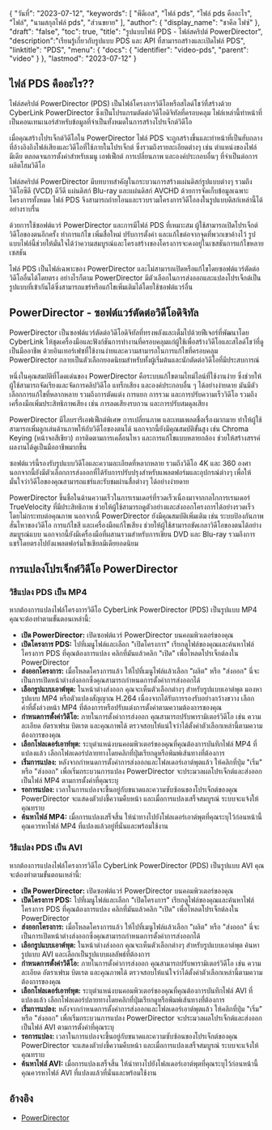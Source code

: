 {
"วันที่": "2023-07-12",
  "keywords": [
"พีดีเอส",
"ไฟล์ pds",
"ไฟล์ pds คืออะไร",
"ไฟล์",
"นามสกุลไฟล์ pds",
"ส่วนขยาย"
],
  "author": {
"display_name": "ชาคีล ไฟซ์"
},
"draft": "false",
"toc": true,
"title": "รูปแบบไฟล์ PDS - ไฟล์สคริปต์ PowerDirector",
  "description":"เรียนรู้เกี่ยวกับรูปแบบ PDS และ API ที่สามารถสร้างและเปิดไฟล์ PDS",
"linktitle": "PDS",
  "menu": {
    "docs": {
      "identifier": "video-pds",
      "parent": "video"
}
},
"lastmod": "2023-07-12"
}

## ไฟล์ PDS คืออะไร??

ไฟล์สคริปต์ PowerDirector (PDS) เป็นไฟล์โครงการวิดีโอหรือสไลด์โชว์ที่สร้างด้วย CyberLink PowerDirector ซึ่งเป็นโปรแกรมตัดต่อวิดีโอดิจิทัลที่ครอบคลุม ไฟล์เหล่านี้ทำหน้าที่เป็นคอนเทนเนอร์สำหรับข้อมูลที่จำเป็นทั้งหมดในการสร้างโปรเจ็กต์วิดีโอ

เมื่อคุณสร้างโปรเจ็กต์วิดีโอใน PowerDirector ไฟล์ PDS จะถูกสร้างขึ้นและทำหน้าที่เป็นฮับกลางที่อ้างอิงถึงไฟล์เสียงและวิดีโอที่ใช้ภายในโปรเจ็กต์ ซึ่งรวมถึงรายละเอียดต่างๆ เช่น ตำแหน่งของไฟล์มีเดีย ตลอดจนการตั้งค่าสำหรับเมนู เอฟเฟ็กต์ การเปลี่ยนภาพ และองค์ประกอบอื่นๆ ที่จำเป็นต่อการผลิตโฮมวิดีโอ

ไฟล์สคริปต์ PowerDirector มีบทบาทสำคัญในกระบวนการสร้างแผ่นดิสก์รูปแบบต่างๆ รวมถึงวิดีโอซีดี (VCD) ดีวีดี แผ่นดิสก์ Blu-ray และแผ่นดิสก์ AVCHD ด้วยการจัดเก็บข้อมูลเฉพาะโครงการทั้งหมด ไฟล์ PDS จึงสามารถถ่ายโอนและรวบรวมโครงการวิดีโอลงในรูปแบบดิสก์เหล่านี้ได้อย่างราบรื่น

ด้วยการใช้ซอฟต์แวร์ PowerDirector และการมีไฟล์ PDS ที่เหมาะสม ผู้ใช้สามารถเปิดโปรเจ็กต์วิดีโอของตนอีกครั้ง ทำการแก้ไข เพิ่มสื่อใหม่ ปรับการตั้งค่า และแก้ไขต่อจากจุดที่พวกเขาค้างไว้ รูปแบบไฟล์นี้ช่วยให้มั่นใจได้ว่าความสมบูรณ์และโครงสร้างของโครงการจะคงอยู่ในเซสชันการแก้ไขหลายเซสชัน

ไฟล์ PDS เป็นไฟล์เฉพาะของ PowerDirector และไม่สามารถเปิดหรือแก้ไขโดยซอฟต์แวร์ตัดต่อวิดีโออื่นได้โดยตรง อย่างไรก็ตาม PowerDirector มีตัวเลือกในการส่งออกและแปลงโปรเจ็กต์เป็นรูปแบบที่เข้ากันได้ซึ่งสามารถแชร์หรือแก้ไขเพิ่มเติมได้โดยใช้ซอฟต์แวร์อื่น

## PowerDirector - ซอฟต์แวร์ตัดต่อวิดีโอดิจิทัล

PowerDirector เป็นซอฟต์แวร์ตัดต่อวิดีโอดิจิทัลที่ทรงพลังและเต็มไปด้วยฟีเจอร์ที่พัฒนาโดย CyberLink ให้ชุดเครื่องมือและฟังก์ชันการทำงานที่ครอบคลุมแก่ผู้ใช้เพื่อสร้างวิดีโอและสไลด์โชว์ที่ดูเป็นมืออาชีพ ด้วยอินเทอร์เฟซที่ใช้งานง่ายและความสามารถในการแก้ไขที่ครอบคลุม PowerDirector กลายเป็นตัวเลือกยอดนิยมสำหรับทั้งผู้เริ่มต้นและนักตัดต่อวิดีโอที่มีประสบการณ์

หนึ่งในคุณสมบัติที่โดดเด่นของ PowerDirector คือระบบแก้ไขตามไทม์ไลน์ที่ใช้งานง่าย ซึ่งช่วยให้ผู้ใช้สามารถจัดเรียงและจัดการคลิปวิดีโอ แทร็กเสียง และองค์ประกอบอื่น ๆ ได้อย่างง่ายดาย มันมีตัวเลือกการแก้ไขที่หลากหลาย รวมถึงการตัดแต่ง การแยก การรวม และการปรับความเร็ววิดีโอ รวมถึงเครื่องมือเพิ่มประสิทธิภาพเสียง เช่น การลดเสียงรบกวน และการปรับสมดุลเสียง

PowerDirector มีไลบรารีเอฟเฟ็กต์พิเศษ การเปลี่ยนภาพ และเทมเพลตชื่อเรื่องมากมาย ทำให้ผู้ใช้สามารถเพิ่มลูกเล่นด้านภาพให้กับวิดีโอของตนได้ นอกจากนี้ยังมีคุณสมบัติขั้นสูง เช่น Chroma Keying (หน้าจอสีเขียว) การติดตามการเคลื่อนไหว และการแก้ไขแบบหลายกล้อง ช่วยให้สร้างสรรค์ผลงานได้ดูเป็นมืออาชีพมากขึ้น

ซอฟต์แวร์นี้รองรับรูปแบบวิดีโอและความละเอียดที่หลากหลาย รวมถึงวิดีโอ 4K และ 360 องศา นอกจากนี้ยังมีตัวเลือกการส่งออกที่ได้รับการปรับปรุงสำหรับแพลตฟอร์มและอุปกรณ์ต่างๆ เพื่อให้มั่นใจว่าวิดีโอของคุณสามารถแชร์และรับชมผ่านสื่อต่างๆ ได้อย่างง่ายดาย

PowerDirector ขึ้นชื่อในด้านความเร็วในการเรนเดอร์ที่รวดเร็วเนื่องมาจากกลไกการเรนเดอร์ TrueVelocity ที่มีประสิทธิภาพ ช่วยให้ผู้ใช้สามารถดูตัวอย่างและส่งออกโครงการได้อย่างรวดเร็วโดยไม่กระทบต่อคุณภาพ นอกจากนี้ PowerDirector ยังมีคุณสมบัติเพิ่มเติม เช่น ระบบป้องกันภาพสั่นไหวของวิดีโอ การแก้ไขสี และเครื่องมือแก้ไขเสียง ช่วยให้ผู้ใช้สามารถขัดเกลาวิดีโอของตนได้อย่างสมบูรณ์แบบ นอกจากนี้ยังมีเครื่องมือที่ผสานรวมสำหรับการเขียน DVD และ Blu-ray รวมถึงการแชร์โดยตรงไปยังแพลตฟอร์มโซเชียลมีเดียยอดนิยม

## การแปลงโปรเจ็กต์วิดีโอ PowerDirector

### วิธีแปลง PDS เป็น MP4

หากต้องการแปลงไฟล์โครงการวิดีโอ CyberLink PowerDirector (PDS) เป็นรูปแบบ MP4 คุณจะต้องทำตามขั้นตอนเหล่านี้:

- **เปิด PowerDirector:** เปิดซอฟต์แวร์ PowerDirector บนคอมพิวเตอร์ของคุณ
- **เปิดโครงการ PDS:** ไปที่เมนูไฟล์และเลือก "เปิดโครงการ" เรียกดูไฟล์ของคุณและค้นหาไฟล์โครงการ PDS ที่คุณต้องการแปลง คลิกที่มันแล้วคลิก "เปิด" เพื่อโหลดโปรเจ็กต์ลงใน PowerDirector
- **ส่งออกโครงการ:** เมื่อโหลดโครงการแล้ว ให้ไปที่เมนูไฟล์แล้วเลือก "ผลิต" หรือ "ส่งออก" นี่จะเป็นการเปิดหน้าต่างส่งออกซึ่งคุณสามารถกำหนดการตั้งค่าการส่งออกได้
- **เลือกรูปแบบเอาต์พุต:** ในหน้าต่างส่งออก คุณจะเห็นตัวเลือกต่างๆ สำหรับรูปแบบเอาต์พุต มองหารูปแบบ MP4 หรือตัวแปลงสัญญาณ H.264 เนื่องจากได้รับการรองรับอย่างกว้างขวาง เลือกค่าที่ตั้งล่วงหน้า MP4 ที่ต้องการหรือปรับแต่งการตั้งค่าตามความต้องการของคุณ
- **กำหนดการตั้งค่าวิดีโอ:** ภายในการตั้งค่าการส่งออก คุณสามารถปรับพารามิเตอร์วิดีโอ เช่น ความละเอียด อัตราเฟรม บิตเรต และคุณภาพได้ ตรวจสอบให้แน่ใจว่าได้ตั้งค่าตัวเลือกเหล่านี้ตามความต้องการของคุณ
- **เลือกโฟลเดอร์เอาท์พุต:** ระบุตำแหน่งบนคอมพิวเตอร์ของคุณที่คุณต้องการบันทึกไฟล์ MP4 ที่แปลงแล้ว เลือกโฟลเดอร์ปลายทางโดยคลิกที่ปุ่มเรียกดูหรือพิมพ์เส้นทางที่ต้องการ
- **เริ่มการแปลง:** หลังจากกำหนดการตั้งค่าการส่งออกและโฟลเดอร์เอาต์พุตแล้ว ให้คลิกที่ปุ่ม "เริ่ม" หรือ "ส่งออก" เพื่อเริ่มกระบวนการแปลง PowerDirector จะประมวลผลโปรเจ็กต์และส่งออกเป็นไฟล์ MP4 ตามการตั้งค่าที่คุณระบุ
- **รอการแปลง:** เวลาในการแปลงจะขึ้นอยู่กับขนาดและความซับซ้อนของโปรเจ็กต์ของคุณ PowerDirector จะแสดงตัวบ่งชี้ความคืบหน้า และเมื่อการแปลงเสร็จสมบูรณ์ ระบบจะแจ้งให้คุณทราบ
- **ค้นหาไฟล์ MP4:** เมื่อการแปลงเสร็จสิ้น ให้นำทางไปยังโฟลเดอร์เอาต์พุตที่คุณระบุไว้ก่อนหน้านี้ คุณควรหาไฟล์ MP4 ที่แปลงแล้วอยู่ที่นั่นและพร้อมใช้งาน

### วิธีแปลง PDS เป็น AVI

หากต้องการแปลงไฟล์โครงการวิดีโอ CyberLink PowerDirector (PDS) เป็นรูปแบบ AVI คุณจะต้องทำตามขั้นตอนเหล่านี้:

- **เปิด PowerDirector:** เปิดซอฟต์แวร์ PowerDirector บนคอมพิวเตอร์ของคุณ
- **เปิดโครงการ PDS:** ไปที่เมนูไฟล์และเลือก "เปิดโครงการ" เรียกดูไฟล์ของคุณและค้นหาไฟล์โครงการ PDS ที่คุณต้องการแปลง คลิกที่มันแล้วคลิก "เปิด" เพื่อโหลดโปรเจ็กต์ลงใน PowerDirector
- **ส่งออกโครงการ:** เมื่อโหลดโครงการแล้ว ให้ไปที่เมนูไฟล์แล้วเลือก "ผลิต" หรือ "ส่งออก" นี่จะเป็นการเปิดหน้าต่างส่งออกซึ่งคุณสามารถกำหนดการตั้งค่าการส่งออกได้
- **เลือกรูปแบบเอาต์พุต:** ในหน้าต่างส่งออก คุณจะเห็นตัวเลือกต่างๆ สำหรับรูปแบบเอาต์พุต ค้นหารูปแบบ AVI และเลือกเป็นรูปแบบผลลัพธ์ที่ต้องการ
- **กำหนดการตั้งค่าวิดีโอ:** ภายในการตั้งค่าการส่งออก คุณสามารถปรับพารามิเตอร์วิดีโอ เช่น ความละเอียด อัตราเฟรม บิตเรต และคุณภาพได้ ตรวจสอบให้แน่ใจว่าได้ตั้งค่าตัวเลือกเหล่านี้ตามความต้องการของคุณ
- **เลือกโฟลเดอร์เอาท์พุต:** ระบุตำแหน่งบนคอมพิวเตอร์ของคุณที่คุณต้องการบันทึกไฟล์ AVI ที่แปลงแล้ว เลือกโฟลเดอร์ปลายทางโดยคลิกที่ปุ่มเรียกดูหรือพิมพ์เส้นทางที่ต้องการ
- **เริ่มการแปลง:** หลังจากกำหนดการตั้งค่าการส่งออกและโฟลเดอร์เอาต์พุตแล้ว ให้คลิกที่ปุ่ม "เริ่ม" หรือ "ส่งออก" เพื่อเริ่มกระบวนการแปลง PowerDirector จะประมวลผลโปรเจ็กต์และส่งออกเป็นไฟล์ AVI ตามการตั้งค่าที่คุณระบุ
- **รอการแปลง:** เวลาในการแปลงจะขึ้นอยู่กับขนาดและความซับซ้อนของโปรเจ็กต์ของคุณ PowerDirector จะแสดงตัวบ่งชี้ความคืบหน้า และเมื่อการแปลงเสร็จสมบูรณ์ ระบบจะแจ้งให้คุณทราบ
- **ค้นหาไฟล์ AVI:** เมื่อการแปลงเสร็จสิ้น ให้นำทางไปยังโฟลเดอร์เอาต์พุตที่คุณระบุไว้ก่อนหน้านี้ คุณควรหาไฟล์ AVI ที่แปลงแล้วที่นั่นและพร้อมใช้งาน
  

## อ้างอิง
* [PowerDirector](https://en.wikipedia.org/wiki/PowerDirector)

